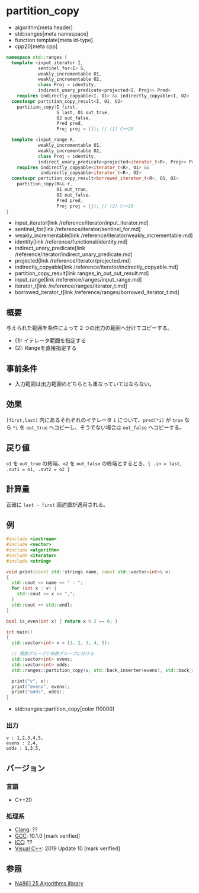 # partition_copy
* algorithm[meta header]
* std::ranges[meta namespace]
* function template[meta id-type]
* cpp20[meta cpp]

```cpp
namespace std::ranges {
  template <input_iterator I,
            sentinel_for<I> S,
            weakly_incrementable O1,
            weakly_incrementable O2,
            class Proj = identity,
            indirect_unary_predicate<projected<I, Proj>> Pred>
    requires indirectly_copyable<I, O1> && indirectly_copyable<I, O2>
  constexpr partition_copy_result<I, O1, O2>
    partition_copy(I first,
                   S last, O1 out_true,
                   O2 out_false,
                   Pred pred,
                   Proj proj = {}); // (1) C++20

  template <input_range R,
            weakly_incrementable O1,
            weakly_incrementable O2,
            class Proj = identity,
            indirect_unary_predicate<projected<iterator_t<R>, Proj>> Pred>
    requires indirectly_copyable<iterator_t<R>, O1> &&
             indirectly_copyable<iterator_t<R>, O2>
  constexpr partition_copy_result<borrowed_iterator_t<R>, O1, O2>
    partition_copy(R&& r,
                   O1 out_true,
                   O2 out_false,
                   Pred pred,
                   Proj proj = {}); // (2) C++20
}
```
* input_iterator[link /reference/iterator/input_iterator.md]
* sentinel_for[link /reference/iterator/sentinel_for.md]
* weakly_incrementable[link /reference/iterator/weakly_incrementable.md]
* identity[link /reference/functional/identity.md]
* indirect_unary_predicate[link /reference/iterator/indirect_unary_predicate.md]
* projected[link /reference/iterator/projected.md]
* indirectly_copyable[link /reference/iterator/indirectly_copyable.md]
* partition_copy_result[link ranges_in_out_out_result.md]
* input_range[link /reference/ranges/input_range.md]
* iterator_t[link /reference/ranges/iterator_t.md]
* borrowed_iterator_t[link /reference/ranges/borrowed_iterator_t.md]


## 概要
与えられた範囲を条件によって 2 つの出力の範囲へ分けてコピーする。

- (1): イテレータ範囲を指定する
- (2): Rangeを直接指定する


## 事前条件
- 入力範囲は出力範囲のどちらとも重なっていてはならない。


## 効果
`[first,last)` 内にあるそれぞれのイテレータ `i` について、`pred(*i)` が `true` なら `*i` を `out_true` へコピーし、そうでない場合は `out_false` へコピーする。


## 戻り値
`o1` を `out_true` の終端、`o2` を `out_false` の終端とするとき、`{ .in = last, .out1 = o1, .out2 = o2 }`

## 計算量
正確に `last - first` 回述語が適用される。


## 例
```cpp example
#include <iostream>
#include <vector>
#include <algorithm>
#include <iterator>
#include <string>

void print(const std::string& name, const std::vector<int>& v)
{
  std::cout << name << " : ";
  for (int x : v) {
    std::cout << x << ",";
  }
  std::cout << std::endl;
}

bool is_even(int x) { return x % 2 == 0; }

int main()
{
  std::vector<int> v = {1, 2, 3, 4, 5};

  // 偶数グループと奇数グループに分ける
  std::vector<int> evens;
  std::vector<int> odds;
  std::ranges::partition_copy(v, std::back_inserter(evens), std::back_inserter(odds), is_even);

  print("v", v);
  print("evens", evens);
  print("odds", odds);
}
```
* std::ranges::partition_copy[color ff0000]

### 出力
```
v : 1,2,3,4,5,
evens : 2,4,
odds : 1,3,5,
```

## バージョン
### 言語
- C++20

### 処理系
- [Clang](/implementation.md#clang): ??
- [GCC](/implementation.md#gcc): 10.1.0 [mark verified]
- [ICC](/implementation.md#icc): ??
- [Visual C++](/implementation.md#visual_cpp): 2019 Update 10 [mark verified]

## 参照
- [N4861 25 Algorithms library](https://timsong-cpp.github.io/cppwp/n4861/algorithms)

